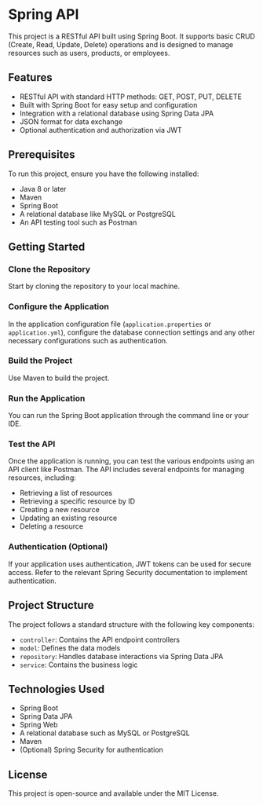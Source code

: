 # Spring API 

This project is a RESTful API built using Spring Boot. It supports basic CRUD (Create, Read, Update, Delete) operations and is designed to manage resources such as users, products, or employees.

## Features

- RESTful API with standard HTTP methods: GET, POST, PUT, DELETE
- Built with Spring Boot for easy setup and configuration
- Integration with a relational database using Spring Data JPA
- JSON format for data exchange
- Optional authentication and authorization via JWT

## Prerequisites

To run this project, ensure you have the following installed:

- Java 8 or later
- Maven
- Spring Boot
- A relational database like MySQL or PostgreSQL
- An API testing tool such as Postman

## Getting Started

### Clone the Repository

Start by cloning the repository to your local machine.

### Configure the Application

In the application configuration file (`application.properties` or `application.yml`), configure the database connection settings and any other necessary configurations such as authentication.

### Build the Project

Use Maven to build the project.

### Run the Application

You can run the Spring Boot application through the command line or your IDE.

### Test the API

Once the application is running, you can test the various endpoints using an API client like Postman. The API includes several endpoints for managing resources, including:

- Retrieving a list of resources
- Retrieving a specific resource by ID
- Creating a new resource
- Updating an existing resource
- Deleting a resource

### Authentication (Optional)

If your application uses authentication, JWT tokens can be used for secure access. Refer to the relevant Spring Security documentation to implement authentication.

## Project Structure

The project follows a standard structure with the following key components:

- `controller`: Contains the API endpoint controllers
- `model`: Defines the data models
- `repository`: Handles database interactions via Spring Data JPA
- `service`: Contains the business logic

## Technologies Used

- Spring Boot
- Spring Data JPA
- Spring Web
- A relational database such as MySQL or PostgreSQL
- Maven
- (Optional) Spring Security for authentication

## License

This project is open-source and available under the MIT License.
